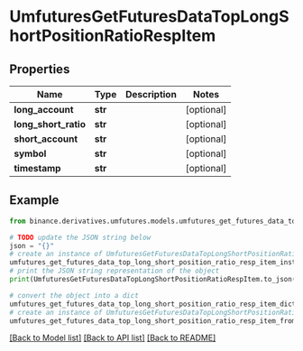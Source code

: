 # UmfuturesGetFuturesDataTopLongShortPositionRatioRespItem


## Properties

Name | Type | Description | Notes
------------ | ------------- | ------------- | -------------
**long_account** | **str** |  | [optional] 
**long_short_ratio** | **str** |  | [optional] 
**short_account** | **str** |  | [optional] 
**symbol** | **str** |  | [optional] 
**timestamp** | **str** |  | [optional] 

## Example

```python
from binance.derivatives.umfutures.models.umfutures_get_futures_data_top_long_short_position_ratio_resp_item import UmfuturesGetFuturesDataTopLongShortPositionRatioRespItem

# TODO update the JSON string below
json = "{}"
# create an instance of UmfuturesGetFuturesDataTopLongShortPositionRatioRespItem from a JSON string
umfutures_get_futures_data_top_long_short_position_ratio_resp_item_instance = UmfuturesGetFuturesDataTopLongShortPositionRatioRespItem.from_json(json)
# print the JSON string representation of the object
print(UmfuturesGetFuturesDataTopLongShortPositionRatioRespItem.to_json())

# convert the object into a dict
umfutures_get_futures_data_top_long_short_position_ratio_resp_item_dict = umfutures_get_futures_data_top_long_short_position_ratio_resp_item_instance.to_dict()
# create an instance of UmfuturesGetFuturesDataTopLongShortPositionRatioRespItem from a dict
umfutures_get_futures_data_top_long_short_position_ratio_resp_item_from_dict = UmfuturesGetFuturesDataTopLongShortPositionRatioRespItem.from_dict(umfutures_get_futures_data_top_long_short_position_ratio_resp_item_dict)
```
[[Back to Model list]](../README.md#documentation-for-models) [[Back to API list]](../README.md#documentation-for-api-endpoints) [[Back to README]](../README.md)


